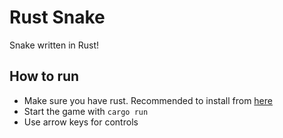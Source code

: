 # Rust Snake
Snake written in Rust!

## How to run
* Make sure you have rust. Recommended to install from [here](https://rustup.rs/)
* Start the game with `cargo run`
* Use arrow keys for controls
